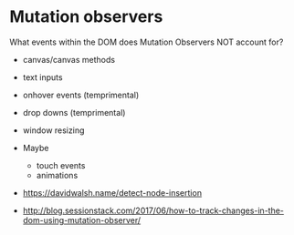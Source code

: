 # Mutation observers

What events within the DOM does Mutation Observers NOT account for?

- canvas/canvas methods
- text inputs
- onhover events (temprimental)
- drop downs (temprimental)
- window resizing
- Maybe
  - touch events
  - animations


- https://davidwalsh.name/detect-node-insertion
- http://blog.sessionstack.com/2017/06/how-to-track-changes-in-the-dom-using-mutation-observer/
